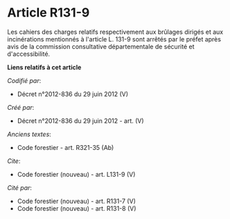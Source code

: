 # Article R131-9

Les cahiers des charges relatifs respectivement aux brûlages dirigés et aux incinérations mentionnés à l'article L. 131-9
sont arrêtés par le préfet après avis de la commission consultative départementale de sécurité et d'accessibilité.

**Liens relatifs à cet article**

_Codifié par_:

  - Décret n°2012-836 du 29 juin 2012 (V)

_Créé par_:

  - Décret n°2012-836 du 29 juin 2012 - art. (V)

_Anciens textes_:

  - Code forestier - art. R321-35 (Ab)

_Cite_:

  - Code forestier (nouveau) - art. L131-9 (V)

_Cité par_:

  - Code forestier (nouveau) - art. R131-7 (V)
  - Code forestier (nouveau) - art. R131-8 (V)
